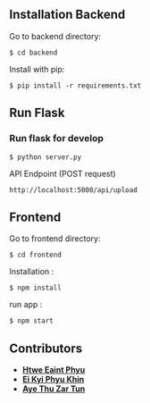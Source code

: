 ## Installation Backend

Go to backend directory:

```
$ cd backend
```

Install with pip:

```
$ pip install -r requirements.txt
```

## Run Flask
### Run flask for develop
```
$ python server.py
```


API Endpoint (POST request)

```
http://localhost:5000/api/upload

```

## Frontend

Go to frontend directory:

```
$ cd frontend
```
Installation :

```
$ npm install
```

run app :

```
$ npm start
```

## Contributors

- **[Htwe Eaint Phyu](https://github.com/htweeaintphyu99)** 
- **[Ei Kyi Phyu Khin](https://github.com/EiKyiPhyuKhin)** 
- **[Aye Thu Zar Tun](https://github.com/atzt61127)** 